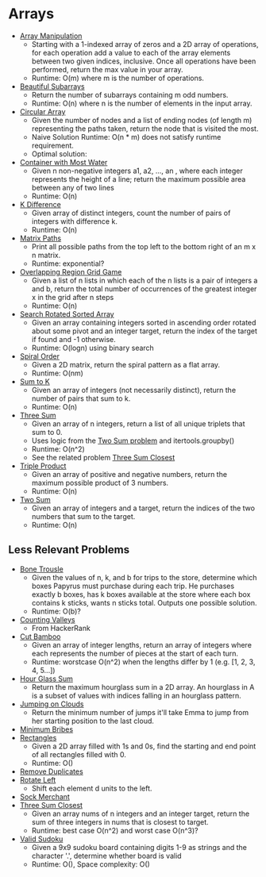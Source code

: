 # Arrays

* [Array Manipulation](array_manipulation.py)
    * Starting with a 1-indexed array of zeros and a 2D array of operations, for each operation add a value to each of
    the array elements between two given indices, inclusive. Once all operations have been performed, return the max
    value in your array.
    * Runtime: O(m) where m is the number of operations.
* [Beautiful Subarrays](beautiful_subarrays.py)
    * Return the number of subarrays containing m odd numbers.
    * Runtime: O(n) where n is the number of elements in the input array.
* [Circular Array](circular_array.py)
	* Given the number of nodes and a list of ending nodes (of length m) representing the paths taken, return the node
	that is visited the most.
	* Naive Solution Runtime: O(n * m) does not satisfy runtime requirement.
	* Optimal solution:
* [Container with Most Water](container_with_most_water.py)
	* Given n non-negative integers a1, a2, ..., an , where each integer represents the height of a line; return the
	maximum possible area between any of two lines
	* Runtime: O(n)
* [K Difference](k_difference.py)
	* Given array of distinct integers, count the number of pairs of integers with difference k.
	* Runtime: O(n)
* [Matrix Paths](matrix_paths.py)
	* Print all possible paths from the top left to the bottom right of an m x n matrix.
	* Runtime: exponential?
* [Overlapping Region Grid Game](overlapping_region_grid_game.py)
	* Given a list of n lists in which each of the n lists is a pair of integers a and b, return the total number of
	occurrences of the greatest integer x in the grid after n steps
	* Runtime: O(n)
* [Search Rotated Sorted Array](search_rotated_sorted_array.py)
	* Given an array containing integers sorted in ascending order rotated about some pivot and an integer target,
	return the index of the target if found and -1 otherwise.
	* Runtime: O(logn) using binary search
* [Spiral Order](spiral_order.py)
	* Given a 2D matrix, return the spiral pattern as a flat array.
	* Runtime: O(nm)
* [Sum to K](sum_to_k.py)
	* Given an array of integers (not necessarily distinct), return the number of pairs that sum to k.
	* Runtime: O(n)
* [Three Sum](three_sum.py)
	* Given an array of n integers, return a list of all unique triplets that sum to 0.
	* Uses logic from the [Two Sum problem](two_sum.py) and itertools.groupby()
	* Runtime: O(n^2)
	* See the related problem [Three Sum Closest](three_sum_closest.py)
* [Triple Product](tripleProduct.java)
	* Given an array of positive and negative numbers, return the maximum possible product of 3 numbers.
	* Runtime: O(n)
* [Two Sum](two_sum.py)
	* Given an array of integers and a target, return the indices of the two numbers that sum to the target.
	* Runtime: O(n)

## Less Relevant Problems
* [Bone Trousle](bonetrousle.py)
    * Given the values of n, k, and b for trips to the store, determine which boxes Papyrus must purchase during each
    trip. He purchases exactly b boxes, has k boxes available at the store where each box contains k sticks, wants n
    sticks total. Outputs one possible solution.
    * Runtime: O(b)?
* [Counting Valleys](counting_valleys.py)
	* From HackerRank
* [Cut Bamboo](cut_bamboo.py)
	* Given an array of integer lengths, return an array of integers where each represents the number of pieces at the
	start of each turn.
	* Runtime: worstcase O(n^2) when the lengths differ by 1 (e.g. [1, 2, 3, 4, 5...])
* [Hour Glass Sum](hour_glass_sum.py)
	* Return the maximum hourglass sum in a 2D array. An hourglass in A is a subset of values with indices falling in an
	hourglass pattern.
* [Jumping on Clouds](jumping_on_clouds.py)
	* Return the minimum number of jumps it'll take Emma to jump from her starting position to the last cloud.
* [Minimum Bribes](minimum_bribes.py)
* [Rectangles](rectangles.py)
	* Given a 2D array filled with 1s and 0s, find the starting and end point of all rectangles filled with 0.
	* Runtime: O()
* [Remove Duplicates](remove_duplicates.py)
* [Rotate Left](rot_left.py)
	* Shift each element d units to the left.
* [Sock Merchant](sock_merchant.py)
* [Three Sum Closest](three_sum_closest.py)
	* Given an array nums of n integers and an integer target, return the sum of three integers in nums that is closest
	to target.
	* Runtime: best case O(n^2) and worst case O(n^3)?
* [Valid Sudoku](valid_sudoku.py)
    * Given a 9x9 sudoku board containing digits 1-9 as strings and the character '.', determine whether board is valid
    * Runtime: O(), Space complexity: O()